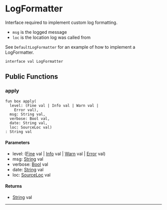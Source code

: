# LogFormatter

Interface required to implement custom log formatting.

* `msg` is the logged message
* `loc` is the location log was called from

See `DefaultLogFormatter` for an example of how to implement a LogFormatter.


```pony
interface val LogFormatter
```

## Public Functions

### apply

```pony
fun box apply(
  level: (Fine val | Info val | Warn val | 
    Error val),
  msg: String val,
  verbose: Bool val,
  date: String val,
  loc: SourceLoc val)
: String val
```
#### Parameters

*   level: ([Fine](.-customlogger-Fine) val | [Info](.-customlogger-Info) val | [Warn](.-customlogger-Warn) val | 
    [Error](.-customlogger-Error) val)
*   msg: [String](builtin-String) val
*   verbose: [Bool](builtin-Bool) val
*   date: [String](builtin-String) val
*   loc: [SourceLoc](builtin-SourceLoc) val

#### Returns

* [String](builtin-String) val

---

